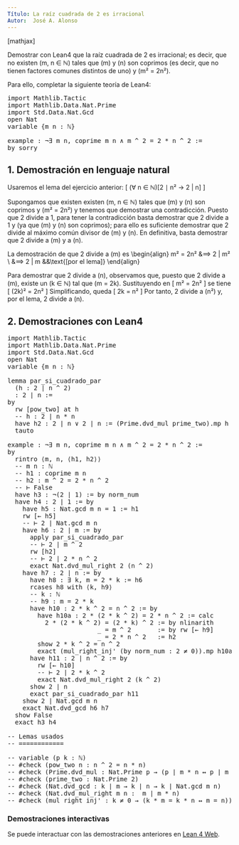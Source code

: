 ```yaml
---
Título: La raíz cuadrada de 2 es irracional
Autor:  José A. Alonso
---
```


[mathjax]

Demostrar con Lean4 que la raíz cuadrada de 2 es irracional; es decir, que no existen \(m, n ∈ ℕ\) tales que \(m\) y \(n\) son coprimos (es decir, que no tienen factores comunes distintos de uno) y \(m² = 2n²\).

Para ello, completar la siguiente teoría de Lean4:

<pre lang="lean">
import Mathlib.Tactic
import Mathlib.Data.Nat.Prime
import Std.Data.Nat.Gcd
open Nat
variable {m n : ℕ}

example : ¬∃ m n, coprime m n ∧ m ^ 2 = 2 * n ^ 2 :=
by sorry
</pre>
<!--more-->

<h2>1. Demostración en lenguaje natural</h2>

Usaremos el lema del ejercicio anterior:
\[ (∀ n ∈ ℕ)[2 ∣ n² → 2 | n] \]

Supongamos que existen existen \(m, n ∈ ℕ\) tales que \(m\) y \(n\) son coprimos y \(m² = 2n²\) y tenemos que demostrar una contradicción. Puesto que 2  divide a 1, para tener la contradicción basta demostrar que 2 divide a 1 y (ya que \(m\) y \(n\) son coprimos); para ello es suficiente demostrar que 2 divide al máximo común divisor de \(m\) y \(n\). En definitiva, basta demostrar que 2 divide a \(m\) y a \(n\).

La demostración de que 2 divide a \(m\) es
\begin{align}
   m² = 2n² &⟹ 2 | m²   \\
            &⟹ 2 | m    &&\text{[por el lema]}
\end{align}

Para demostrar que 2 divide a \(n\), observamos que, puesto que 2 divide a \(m\), existe un \(k ∈ ℕ\) tal que \(m = 2k\). Sustituyendo en
\[ m² = 2n² \]
se tiene
\[ (2k)² = 2n² \]
Simplificando, queda
\[ 2k = n² \]
Por tanto, 2 divide a \(n²\) y, por el lema, 2 divide a \(n\).

<h2>2. Demostraciones con Lean4</h2>

<pre lang="lean">
import Mathlib.Tactic
import Mathlib.Data.Nat.Prime
import Std.Data.Nat.Gcd
open Nat
variable {m n : ℕ}

lemma par_si_cuadrado_par
  (h : 2 ∣ n ^ 2)
  : 2 ∣ n :=
by
  rw [pow_two] at h
  -- h : 2 ∣ n * n
  have h2 : 2 ∣ n ∨ 2 ∣ n := (Prime.dvd_mul prime_two).mp h
  tauto

example : ¬∃ m n, coprime m n ∧ m ^ 2 = 2 * n ^ 2 :=
by
  rintro ⟨m, n, ⟨h1, h2⟩⟩
  -- m n : ℕ
  -- h1 : coprime m n
  -- h2 : m ^ 2 = 2 * n ^ 2
  -- ⊢ False
  have h3 : ¬(2 ∣ 1) := by norm_num
  have h4 : 2 ∣ 1 := by
    have h5 : Nat.gcd m n = 1 := h1
    rw [← h5]
    -- ⊢ 2 ∣ Nat.gcd m n
    have h6 : 2 ∣ m := by
      apply par_si_cuadrado_par
      -- ⊢ 2 ∣ m ^ 2
      rw [h2]
      -- ⊢ 2 ∣ 2 * n ^ 2
      exact Nat.dvd_mul_right 2 (n ^ 2)
    have h7 : 2 ∣ n := by
      have h8 : ∃ k, m = 2 * k := h6
      rcases h8 with ⟨k, h9⟩
      -- k : ℕ
      -- h9 : m = 2 * k
      have h10 : 2 * k ^ 2 = n ^ 2 := by
        have h10a : 2 * (2 * k ^ 2) = 2 * n ^ 2 := calc
          2 * (2 * k ^ 2) = (2 * k) ^ 2 := by nlinarith
                        _ = m ^ 2       := by rw [← h9]
                        _ = 2 * n ^ 2   := h2
        show 2 * k ^ 2 = n ^ 2
        exact (mul_right_inj' (by norm_num : 2 ≠ 0)).mp h10a
      have h11 : 2 ∣ n ^ 2 := by
        rw [← h10]
        -- ⊢ 2 ∣ 2 * k ^ 2
        exact Nat.dvd_mul_right 2 (k ^ 2)
      show 2 ∣ n
      exact par_si_cuadrado_par h11
    show 2 ∣ Nat.gcd m n
    exact Nat.dvd_gcd h6 h7
  show False
  exact h3 h4

-- Lemas usados
-- ============

-- variable (p k : ℕ)
-- #check (pow_two n : n ^ 2 = n * n)
-- #check (Prime.dvd_mul : Nat.Prime p → (p ∣ m * n ↔ p ∣ m ∨ p ∣ n))
-- #check (prime_two : Nat.Prime 2)
-- #check (Nat.dvd_gcd : k ∣ m → k ∣ n → k ∣ Nat.gcd m n)
-- #check (Nat.dvd_mul_right m n :  m ∣ m * n)
-- #check (mul_right_inj' : k ≠ 0 → (k * m = k * n ↔ m = n))
</pre>

<h3>Demostraciones interactivas</h3>

Se puede interactuar con las demostraciones anteriores en <a href="https://live.lean-lang.org/#url=https://raw.githubusercontent.com/jaalonso/Calculemus2/main/src/Irracionalidad_de_la_raiz_cuadrada_de_2.lean" rel="noopener noreferrer" target="_blank">Lean 4 Web</a>.
